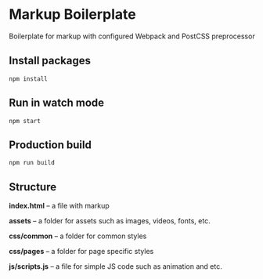 # Markup Boilerplate
Boilerplate for markup with configured Webpack and PostCSS preprocessor

## Install packages
`npm install`

## Run in watch mode
`npm start`

## Production build
`npm run build`

## Structure

**index.html** – a file with markup

**assets** – a folder for assets such as images, videos, fonts, etc.

**css/common** – a folder for common styles

**css/pages** – a folder for page specific styles

**js/scripts.js** – a file for simple JS code such as animation and etc.
